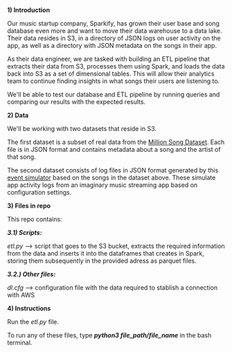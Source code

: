 **1) Introduction**

Our music startup company,  Sparkify, has grown their user base and song database even more and want to move their data warehouse to a data lake. Their data resides in S3, in a directory of JSON logs on user activity on the app, as well as a directory with JSON metadata on the songs in their app.

As their data engineer, we are tasked with building an ETL pipeline that extracts their data from S3, processes them using Spark, and loads the data back into S3 as a set of dimensional tables. This will allow their analytics team to continue finding insights in what songs their users are listening to.

We'll be able to test our database and ETL pipeline by running queries and comparing our results with the expected results.



**2) Data**

We'll be working with two datasets that reside in S3. 

The first dataset is a subset of real data from the [Million Song Dataset](https://labrosa.ee.columbia.edu/millionsong/). Each file is in JSON format and contains metadata about a song and the artist of that song.

The second dataset consists of log files in JSON format generated by this [event simulator](https://github.com/Interana/eventsim) based on the songs in the dataset above. These simulate app activity logs from an imaginary music streaming app based on configuration settings.



**3) Files in repo**

This repo contains:

**_3.1) Scripts:_**

*etl.py* --> script that goes to the S3 bucket, extracts the required information from the data and inserts it into the dataframes that creates in Spark, storing them subsequently in the provided adress as parquet files.

***3.2.) Other files:***

*dl.cfg* --> configuration file with the data required to stablish a connection with AWS



**4) Instructions**

Run the *etl.py* file.

To run any of these files, type ***python3 file_path/file_name*** in the bash terminal.
